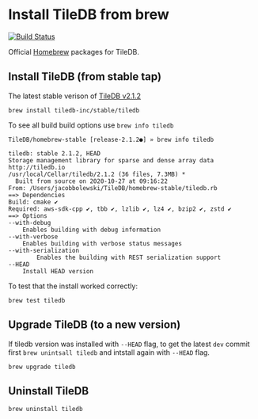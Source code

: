 # Install TileDB from brew

[![Build Status](https://travis-ci.org/TileDB-Inc/homebrew-stable.svg?branch=master)](https://travis-ci.org/TileDB-Inc/homebrew-stable)

Official [Homebrew](https://brew.sh/) packages for TileDB.

## Install TileDB (from stable tap)

The latest stable verison of [TileDB v2.1.2](https://github.com/TileDB-Inc/TileDB/releases/tag/2.1.2)

```
brew install tiledb-inc/stable/tiledb
```

To see all build build options use `brew info tiledb`

```
TileDB/homebrew-stable [release-2.1.2●] » brew info tiledb

tiledb: stable 2.1.2, HEAD
Storage management library for sparse and dense array data
http://tiledb.io
/usr/local/Cellar/tiledb/2.1.2 (36 files, 7.3MB) *
  Built from source on 2020-10-27 at 09:16:22
From: /Users/jacobbolewski/TileDB/homebrew-stable/tiledb.rb
==> Dependencies
Build: cmake ✔
Required: aws-sdk-cpp ✔, tbb ✔, lzlib ✔, lz4 ✔, bzip2 ✔, zstd ✔
==> Options
--with-debug
	Enables building with debug information
--with-verbose
	Enables building with verbose status messages
--with-serialization
        Enables the building with REST serialization support
--HEAD
	Install HEAD version
```

To test that the install worked correctly:

```
brew test tiledb
```

## Upgrade TileDB (to a new version)

If tiledb version was installed with `--HEAD` flag, to get the latest `dev` commit first `brew unintsall tiledb` and intstall again with `--HEAD` flag. 

```
brew upgrade tiledb
```

## Uninstall TileDB

```
brew uninstall tiledb
```
